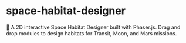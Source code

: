 # space-habitat-designer
🚀 A 2D interactive Space Habitat Designer built with Phaser.js. Drag and drop modules to design habitats for Transit, Moon, and Mars missions.
